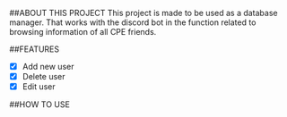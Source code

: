 ##ABOUT THIS PROJECT
This project is made to be used as a database manager. That works with the discord bot in the function related to browsing information of all CPE friends.

##FEATURES

- [x] Add new user
- [x] Delete user
- [x] Edit user

##HOW TO USE
